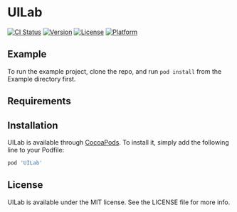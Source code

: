 # UILab

[![CI Status](https://img.shields.io/travis/yasinkbas/UILab.svg?style=flat)](https://travis-ci.org/yasinkbas/UILab)
[![Version](https://img.shields.io/cocoapods/v/UILab.svg?style=flat)](https://cocoapods.org/pods/UILab)
[![License](https://img.shields.io/cocoapods/l/UILab.svg?style=flat)](https://cocoapods.org/pods/UILab)
[![Platform](https://img.shields.io/cocoapods/p/UILab.svg?style=flat)](https://cocoapods.org/pods/UILab)

## Example

To run the example project, clone the repo, and run `pod install` from the Example directory first.

## Requirements

## Installation

UILab is available through [CocoaPods](https://cocoapods.org). To install
it, simply add the following line to your Podfile:

```ruby
pod 'UILab'
```

## License

UILab is available under the MIT license. See the LICENSE file for more info.

